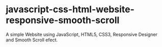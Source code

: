 # javascript-css-html-website-responsive-smooth-scroll
A simple Website using JavaScript, HTML5, CSS3, Responsive Designer and Smooth Scroll efect.
